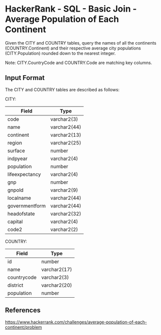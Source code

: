 # HackerRank - SQL - Basic Join - Average Population of Each Continent

Given the CITY and COUNTRY tables, query the names of all the continents 
(COUNTRY.Continent) and their respective average city populations 
(CITY.Population) rounded down to the nearest integer.

Note: CITY.CountryCode and COUNTRY.Code are matching key columns.

## Input Format

The CITY and COUNTRY tables are described as follows:

CITY:

| Field          | Type         |
|----------------|--------------|
| code           | varchar2(3)  |
| name           | varchar2(44) |
| continent      | varchar2(13) |
| region         | varchar2(25) |
| surface        | number       |
| indpyear       | varchar2(4)  |
| population     | number       |
| lifeexpectancy | varchar2(4)  |
| gnp            | number       |
| gnpold         | varchar2(9)  |
| localname      | varchar2(44) |
| governmentform | varchar2(44) |
| headofstate    | varchar2(32) |
| capital        | varchar2(4)  |
| code2          | varchar2(2)  |


COUNTRY:

| Field       | Type         |
|-------------|--------------|
| id          | number       |
| name        | varchar2(17) |
| countrycode | varchar2(3)  |
| district    | varchar2(20) |
| population  | number       |


## References
https://www.hackerrank.com/challenges/average-population-of-each-continent/problem